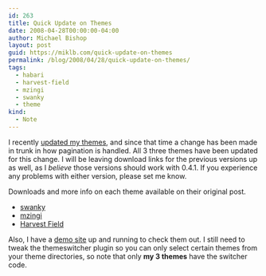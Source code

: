 ```yaml
---
id: 263
title: Quick Update on Themes
date: 2008-04-28T00:00:00-04:00
author: Michael Bishop
layout: post
guid: https://miklb.com/quick-update-on-themes
permalink: /blog/2008/04/28/quick-update-on-themes/
tags:
  - habari
  - harvest-field
  - mzingi
  - swanky
  - theme
kind:
  - Note
---
```

<p>I recently <a href="http://miklb.com/updated-themes">updated my themes</a>, and since that time a change has been made in trunk in how pagination is handled.  All 3 three themes have been updated for this change.  I will be leaving download links for the previous versions up as well, as I <em>believe</em> those versions should work with 0.4.1.  If you experience any problems with either version, please set me know.</p>

<p>Downloads and more info on each theme available on their original post.</p>
<ul>
<li><a href="http://miklb.com/swanky-theme">swanky</a></li>
<li><a href="http://miklb.com/mzingi">mzingi</a></li>
<li><a href="http://miklb.com/harvest-field-a-new-habari-theme">Harvest Field</a></li>
</ul>

<p>Also, I have a <a href="http://themes.miklb.com">demo site</a> up and running to check them out.  I still need to tweak the themeswitcher plugin so you can only select certain themes from your theme directories, so note that only <strong>my 3 themes</strong> have the switcher code.</p>